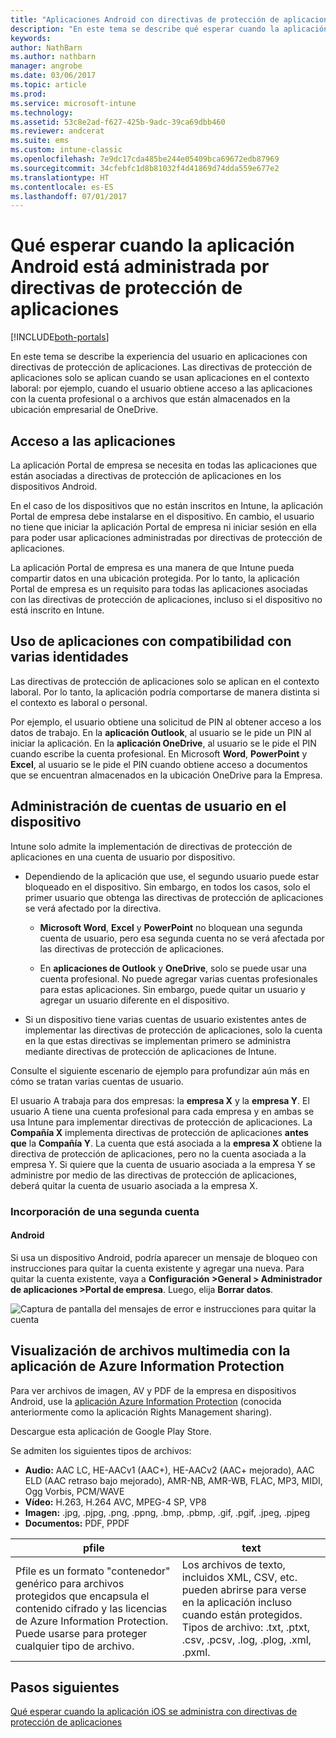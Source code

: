 ```yaml
---
title: "Aplicaciones Android con directivas de protección de aplicaciones"
description: "En este tema se describe qué esperar cuando la aplicación está administrada por directivas de protección de aplicaciones."
keywords: 
author: NathBarn
ms.author: nathbarn
manager: angrobe
ms.date: 03/06/2017
ms.topic: article
ms.prod: 
ms.service: microsoft-intune
ms.technology: 
ms.assetid: 53c8e2ad-f627-425b-9adc-39ca69dbb460
ms.reviewer: andcerat
ms.suite: ems
ms.custom: intune-classic
ms.openlocfilehash: 7e9dc17cda485be244e05409bca69672edb87969
ms.sourcegitcommit: 34cfebfc1d8b81032f4d41869d74dda559e677e2
ms.translationtype: HT
ms.contentlocale: es-ES
ms.lasthandoff: 07/01/2017
---
```

# <a name="what-to-expect-when-your-android-app-is-managed-by-app-protection-policies"></a>Qué esperar cuando la aplicación Android está administrada por directivas de protección de aplicaciones

[!INCLUDE[both-portals](./includes/note-for-both-portals.md)]

En este tema se describe la experiencia del usuario en aplicaciones con directivas de protección de aplicaciones. Las directivas de protección de aplicaciones solo se aplican cuando se usan aplicaciones en el contexto laboral: por ejemplo, cuando el usuario obtiene acceso a las aplicaciones con la cuenta profesional o a archivos que están almacenados en la ubicación empresarial de OneDrive.
##  <a name="access-apps"></a>Acceso a las aplicaciones

La aplicación Portal de empresa se necesita en todas las aplicaciones que están asociadas a directivas de protección de aplicaciones en los dispositivos Android.

En el caso de los dispositivos que no están inscritos en Intune, la aplicación Portal de empresa debe instalarse en el dispositivo. En cambio, el usuario no tiene que iniciar la aplicación Portal de empresa ni iniciar sesión en ella para poder usar aplicaciones administradas por directivas de protección de aplicaciones.

La aplicación Portal de empresa es una manera de que Intune pueda compartir datos en una ubicación protegida. Por lo tanto, la aplicación Portal de empresa es un requisito para todas las aplicaciones asociadas con las directivas de protección de aplicaciones, incluso si el dispositivo no está inscrito en Intune.


##  <a name="use-apps-with-multi-identity-support"></a>Uso de aplicaciones con compatibilidad con varias identidades

Las directivas de protección de aplicaciones solo se aplican en el contexto laboral. Por lo tanto, la aplicación podría comportarse de manera distinta si el contexto es laboral o personal.

Por ejemplo, el usuario obtiene una solicitud de PIN al obtener acceso a los datos de trabajo. En la **aplicación Outlook**, al usuario se le pide un PIN al iniciar la aplicación. En la **aplicación OneDrive**, al usuario se le pide el PIN cuando escribe la cuenta profesional. En Microsoft **Word**, **PowerPoint** y **Excel**, al usuario se le pide el PIN cuando obtiene acceso a documentos que se encuentran almacenados en la ubicación OneDrive para la Empresa.

##  <a name="manage-user-accounts-on-the-device"></a>Administración de cuentas de usuario en el dispositivo

Intune solo admite la implementación de directivas de protección de aplicaciones en una cuenta de usuario por dispositivo.

* Dependiendo de la aplicación que use, el segundo usuario puede estar bloqueado en el dispositivo. Sin embargo, en todos los casos, solo el primer usuario que obtenga las directivas de protección de aplicaciones se verá afectado por la directiva.

  * **Microsoft Word**, **Excel** y **PowerPoint** no bloquean una segunda cuenta de usuario, pero esa segunda cuenta no se verá afectada por las directivas de protección de aplicaciones.

  * En **aplicaciones de Outlook** y **OneDrive**, solo se puede usar una cuenta profesional.  No puede agregar varias cuentas profesionales para estas aplicaciones.  Sin embargo, puede quitar un usuario y agregar un usuario diferente en el dispositivo.


* Si un dispositivo tiene varias cuentas de usuario existentes antes de implementar las directivas de protección de aplicaciones, solo la cuenta en la que estas directivas se implementan primero se administra mediante directivas de protección de aplicaciones de Intune.


Consulte el siguiente escenario de ejemplo para profundizar aún más en cómo se tratan varias cuentas de usuario.

El usuario A trabaja para dos empresas: la **empresa X** y la **empresa Y**. El usuario A tiene una cuenta profesional para cada empresa y en ambas se usa Intune para implementar directivas de protección de aplicaciones. La **Compañía X** implementa directivas de protección de aplicaciones **antes que** la **Compañía Y**. La cuenta que está asociada a la **empresa X** obtiene la directiva de protección de aplicaciones, pero no la cuenta asociada a la empresa Y. Si quiere que la cuenta de usuario asociada a la empresa Y se administre por medio de las directivas de protección de aplicaciones, deberá quitar la cuenta de usuario asociada a la empresa X.
### <a name="add-a-second-account"></a>Incorporación de una segunda cuenta
####  <a name="android"></a>Android
Si usa un dispositivo Android, podría aparecer un mensaje de bloqueo con instrucciones para quitar la cuenta existente y agregar una nueva.  Para quitar la cuenta existente, vaya a **Configuración &gt;General &gt; Administrador de aplicaciones &gt;Portal de empresa**. Luego, elija **Borrar datos**.

![Captura de pantalla del mensajes de error e instrucciones para quitar la cuenta](./media/Android_SwitchUser.png)

##  <a name="view-media-files-with-the-azure-information-protection-app"></a>Visualización de archivos multimedia con la aplicación de Azure Information Protection
Para ver archivos de imagen, AV y PDF de la empresa en dispositivos Android, use la [aplicación Azure Information Protection](https://play.google.com/store/apps/details?id=com.microsoft.ipviewer) (conocida anteriormente como la aplicación Rights Management sharing).

Descargue esta aplicación de Google Play Store.  

Se admiten los siguientes tipos de archivos:

* **Audio:** AAC LC, HE-AACv1 (AAC+), HE-AACv2 (AAC+ mejorado), AAC ELD (AAC retraso bajo mejorado), AMR-NB, AMR-WB, FLAC, MP3, MIDI, Ogg Vorbis, PCM/WAVE
* **Vídeo:** H.263, H.264 AVC, MPEG-4 SP, VP8
* **Imagen:** .jpg, .pjpg, .png, .ppng, .bmp, .pbmp, .gif, .pgif, .jpeg, .pjpeg
* **Documentos:** PDF, PPDF


|**pfile**|**text**|
|----|----|
|Pfile es un formato "contenedor" genérico para archivos protegidos que encapsula el contenido cifrado y las licencias de Azure Information Protection. Puede usarse para proteger cualquier tipo de archivo.|Los archivos de texto, incluidos XML, CSV, etc. pueden abrirse para verse en la aplicación incluso cuando están protegidos. Tipos de archivo: .txt, .ptxt, .csv, .pcsv, .log, .plog, .xml, .pxml.|

## <a name="next-steps"></a>Pasos siguientes
[Qué esperar cuando la aplicación iOS se administra con directivas de protección de aplicaciones](end-user-mam-apps-ios.md)
